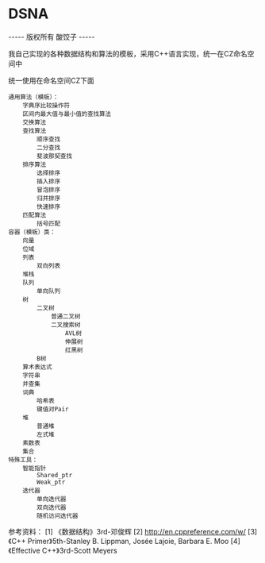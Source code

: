 # DSNA

----- 版权所有 酸饺子 -----

我自己实现的各种数据结构和算法的模板，采用C++语言实现，统一在CZ命名空间中

统一使用在命名空间CZ下面

    通用算法（模板）：
        字典序比较操作符
        区间内最大值与最小值的查找算法
        交换算法
        查找算法
            顺序查找
            二分查找
            斐波那契查找
        排序算法
            选择排序
            插入排序
            冒泡排序
            归并排序
            快速排序
        匹配算法
            括号匹配
    容器（模板）类：
        向量
        位域
        列表
            双向列表
        堆栈
        队列
            单向队列
        树
            二叉树
                普通二叉树
                二叉搜索树
                    AVL树
                    伸展树
                    红黑树
            B树
        算术表达式
        字符串
        并查集
        词典
            哈希表
            键值对Pair
        堆
            普通堆
            左式堆
        素数表
        集合
    特殊工具：
        智能指针
            Shared_ptr
            Weak_ptr
        迭代器
            单向迭代器
            双向迭代器
            随机访问迭代器

参考资料：
[1] 《数据结构》3rd-邓俊辉
[2] http://en.cppreference.com/w/
[3] 《C++ Primer》5th-Stanley B. Lippman, Josée Lajoie, Barbara E. Moo
[4] 《Effective C++》3rd-Scott Meyers
